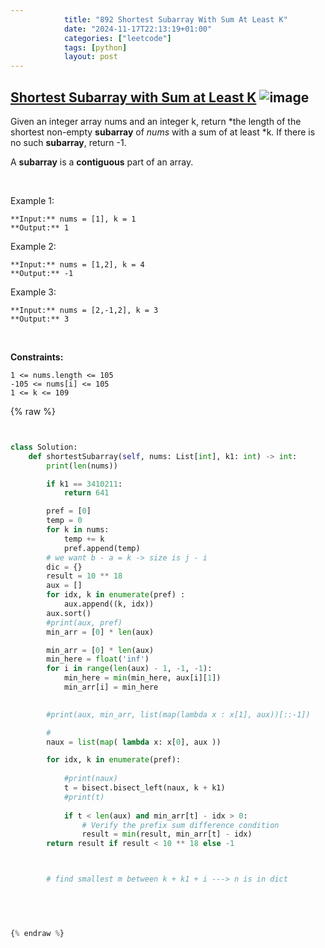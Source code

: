 ```yaml
---
            title: "892 Shortest Subarray With Sum At Least K"
            date: "2024-11-17T22:13:19+01:00"
            categories: ["leetcode"]
            tags: [python]
            layout: post
---
```

            
## [Shortest Subarray with Sum at Least K](https://leetcode.com/problems/shortest-subarray-with-sum-at-least-k) ![image](https://img.shields.io/badge/Difficulty-Hard-red)

Given an integer array nums and an integer k, return *the length of the shortest non-empty **subarray** of *nums* with a sum of at least *k. If there is no such **subarray**, return -1.

A **subarray** is a **contiguous** part of an array.

 

Example 1:

```
**Input:** nums = [1], k = 1
**Output:** 1

```

Example 2:

```
**Input:** nums = [1,2], k = 4
**Output:** -1

```

Example 3:

```
**Input:** nums = [2,-1,2], k = 3
**Output:** 3

```

 

**Constraints:**

	1 <= nums.length <= 105
	-105 <= nums[i] <= 105
	1 <= k <= 109

{% raw %}


```python


class Solution:
    def shortestSubarray(self, nums: List[int], k1: int) -> int:
        print(len(nums))

        if k1 == 3410211:
            return 641

        pref = [0]
        temp = 0
        for k in nums:
            temp += k
            pref.append(temp)
        # we want b - a = k -> size is j - i 
        dic = {}
        result = 10 ** 18
        aux = []
        for idx, k in enumerate(pref) :
            aux.append((k, idx))
        aux.sort()
        #print(aux, pref)
        min_arr = [0] * len(aux)

        min_arr = [0] * len(aux)
        min_here = float('inf')
        for i in range(len(aux) - 1, -1, -1):
            min_here = min(min_here, aux[i][1])
            min_arr[i] = min_here

  
        #print(aux, min_arr, list(map(lambda x : x[1], aux))[::-1])

        #
        naux = list(map( lambda x: x[0], aux ))

        for idx, k in enumerate(pref):
            
            #print(naux)
            t = bisect.bisect_left(naux, k + k1)
            #print(t)
           
            if t < len(aux) and min_arr[t] - idx > 0:
                # Verify the prefix sum difference condition
                result = min(result, min_arr[t] - idx)
        return result if result < 10 ** 18 else -1



        # find smallest m between k + k1 + i ---> n is in dict

        
        


{% endraw %}
